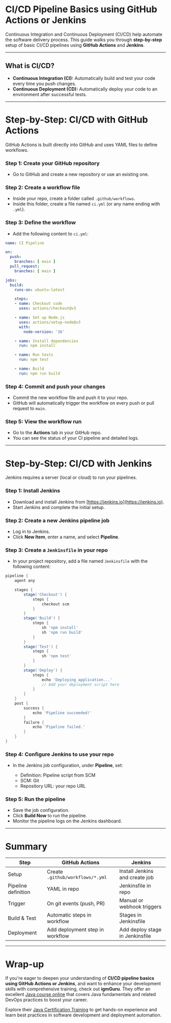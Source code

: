 # CI/CD Pipeline Basics using GitHub Actions or Jenkins

Continuous Integration and Continuous Deployment (CI/CD) help automate the software delivery process. This guide walks you through **step-by-step** setup of basic CI/CD pipelines using **GitHub Actions** and **Jenkins**.

---

## What is CI/CD?

- **Continuous Integration (CI):** Automatically build and test your code every time you push changes.
- **Continuous Deployment (CD):** Automatically deploy your code to an environment after successful tests.

---

# Step-by-Step: CI/CD with GitHub Actions

GitHub Actions is built directly into GitHub and uses YAML files to define workflows.

### Step 1: Create your GitHub repository
- Go to GitHub and create a new repository or use an existing one.

### Step 2: Create a workflow file
- Inside your repo, create a folder called `.github/workflows`.
- Inside this folder, create a file named `ci.yml` (or any name ending with `.yml`).

### Step 3: Define the workflow
- Add the following content to `ci.yml`:

```yaml
name: CI Pipeline

on:
  push:
    branches: [ main ]
  pull_request:
    branches: [ main ]

jobs:
  build:
    runs-on: ubuntu-latest

    steps:
    - name: Checkout code
      uses: actions/checkout@v3

    - name: Set up Node.js
      uses: actions/setup-node@v3
      with:
        node-version: '16'

    - name: Install dependencies
      run: npm install

    - name: Run tests
      run: npm test

    - name: Build
      run: npm run build
````

### Step 4: Commit and push your changes

* Commit the new workflow file and push it to your repo.
* GitHub will automatically trigger the workflow on every push or pull request to `main`.

### Step 5: View the workflow run

* Go to the **Actions** tab in your GitHub repo.
* You can see the status of your CI pipeline and detailed logs.

---

# Step-by-Step: CI/CD with Jenkins

Jenkins requires a server (local or cloud) to run your pipelines.

### Step 1: Install Jenkins

* Download and install Jenkins from [https://jenkins.io](https://jenkins.io).
* Start Jenkins and complete the initial setup.

### Step 2: Create a new Jenkins pipeline job

* Log in to Jenkins.
* Click **New Item**, enter a name, and select **Pipeline**.

### Step 3: Create a `Jenkinsfile` in your repo

* In your project repository, add a file named `Jenkinsfile` with the following content:

```groovy
pipeline {
    agent any

    stages {
        stage('Checkout') {
            steps {
                checkout scm
            }
        }
        stage('Build') {
            steps {
                sh 'npm install'
                sh 'npm run build'
            }
        }
        stage('Test') {
            steps {
                sh 'npm test'
            }
        }
        stage('Deploy') {
            steps {
                echo 'Deploying application...'
                // Add your deployment script here
            }
        }
    }
    post {
        success {
            echo 'Pipeline succeeded!'
        }
        failure {
            echo 'Pipeline failed.'
        }
    }
}
```

### Step 4: Configure Jenkins to use your repo

* In the Jenkins job configuration, under **Pipeline**, set:

  * Definition: Pipeline script from SCM
  * SCM: Git
  * Repository URL: your repo URL

### Step 5: Run the pipeline

* Save the job configuration.
* Click **Build Now** to run the pipeline.
* Monitor the pipeline logs on the Jenkins dashboard.

---

# Summary

| Step                | GitHub Actions                   | Jenkins                         |
| ------------------- | -------------------------------- | ------------------------------- |
| Setup               | Create `.github/workflows/*.yml` | Install Jenkins and create job  |
| Pipeline definition | YAML in repo                     | Jenkinsfile in repo             |
| Trigger             | On git events (push, PR)         | Manual or webhook triggers      |
| Build & Test        | Automatic steps in workflow      | Stages in Jenkinsfile           |
| Deployment          | Add deployment step in workflow  | Add deploy stage in Jenkinsfile |

---

# Wrap-up

If you're eager to deepen your understanding of **CI/CD pipeline basics using GitHub Actions or Jenkins**, and want to enhance your development skills with comprehensive training, check out **igmGuru**. They offer an excellent [Java course online](https://www.igmguru.com/digital-marketing-programming/java-certification-training) that covers Java fundamentals and related DevOps practices to boost your career.

Explore their [Java Certification Training](https://www.igmguru.com/digital-marketing-programming/java-certification-training) to get hands-on experience and learn best practices in software development and deployment automation.

